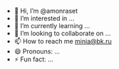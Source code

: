 - 👋 Hi, I’m @amonraset
- 👀 I’m interested in ...
- 🌱 I’m currently learning ...
- 💞️ I’m looking to collaborate on ...
- 📫 How to reach me minia@bk.ru
- 😄 Pronouns: ...
- ⚡ Fun fact: ...

<!---
amonraset/amonraset is a ✨ special ✨ repository because its `README.md` (this file) appears on your GitHub profile.
You can click the Preview link to take a look at your changes.
--->

